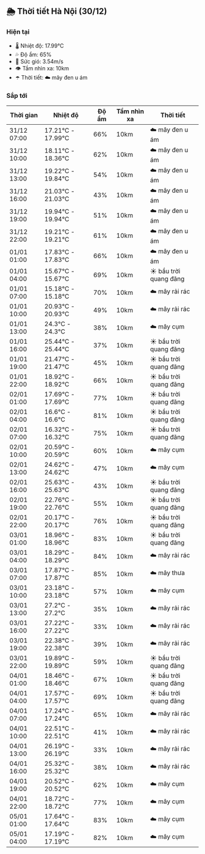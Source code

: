 ## 🌦️ Thời tiết Hà Nội (30/12)

### Hiện tại

- 🌡️ Nhiệt độ: 17.99℃
- 💦 Độ ẩm: 65%
- 💨 Sức gió: 3.54m/s
- 👁️ Tầm nhìn xa: 10km
- ☂️ Thời tiết: ☁️ mây đen u ám

### Sắp tới

| Thời gian | Nhiệt độ | Độ ẩm | Tầm nhìn xa | Thời tiết |
| --- | --- | --- | --- | --- |
| 31/12 07:00 | 17.21℃ - 17.99℃ | 66% | 10km | ☁️ mây đen u ám |
| 31/12 10:00 | 18.11℃ - 18.36℃ | 62% | 10km | ☁️ mây đen u ám |
| 31/12 13:00 | 19.22℃ - 19.84℃ | 54% | 10km | ☁️ mây đen u ám |
| 31/12 16:00 | 21.03℃ - 21.03℃ | 43% | 10km | ☁️ mây đen u ám |
| 31/12 19:00 | 19.94℃ - 19.94℃ | 51% | 10km | ☁️ mây đen u ám |
| 31/12 22:00 | 19.21℃ - 19.21℃ | 61% | 10km | ☁️ mây đen u ám |
| 01/01 01:00 | 17.83℃ - 17.83℃ | 66% | 10km | ☁️ mây đen u ám |
| 01/01 04:00 | 15.67℃ - 15.67℃ | 69% | 10km | ☀️ bầu trời quang đãng |
| 01/01 07:00 | 15.18℃ - 15.18℃ | 70% | 10km | ☁️ mây rải rác |
| 01/01 10:00 | 20.93℃ - 20.93℃ | 49% | 10km | ☁️ mây rải rác |
| 01/01 13:00 | 24.3℃ - 24.3℃ | 38% | 10km | ☁️ mây cụm |
| 01/01 16:00 | 25.44℃ - 25.44℃ | 37% | 10km | ☀️ bầu trời quang đãng |
| 01/01 19:00 | 21.47℃ - 21.47℃ | 45% | 10km | ☀️ bầu trời quang đãng |
| 01/01 22:00 | 18.92℃ - 18.92℃ | 66% | 10km | ☀️ bầu trời quang đãng |
| 02/01 01:00 | 17.69℃ - 17.69℃ | 77% | 10km | ☀️ bầu trời quang đãng |
| 02/01 04:00 | 16.6℃ - 16.6℃ | 81% | 10km | ☀️ bầu trời quang đãng |
| 02/01 07:00 | 16.32℃ - 16.32℃ | 75% | 10km | ☀️ bầu trời quang đãng |
| 02/01 10:00 | 20.59℃ - 20.59℃ | 60% | 10km | ☁️ mây cụm |
| 02/01 13:00 | 24.62℃ - 24.62℃ | 47% | 10km | ☁️ mây cụm |
| 02/01 16:00 | 25.63℃ - 25.63℃ | 43% | 10km | ☀️ bầu trời quang đãng |
| 02/01 19:00 | 22.76℃ - 22.76℃ | 55% | 10km | ☀️ bầu trời quang đãng |
| 02/01 22:00 | 20.17℃ - 20.17℃ | 76% | 10km | ☀️ bầu trời quang đãng |
| 03/01 01:00 | 18.96℃ - 18.96℃ | 83% | 10km | ☀️ bầu trời quang đãng |
| 03/01 04:00 | 18.29℃ - 18.29℃ | 84% | 10km | ☁️ mây rải rác |
| 03/01 07:00 | 17.87℃ - 17.87℃ | 85% | 10km | ☁️ mây thưa |
| 03/01 10:00 | 23.18℃ - 23.18℃ | 57% | 10km | ☁️ mây cụm |
| 03/01 13:00 | 27.2℃ - 27.2℃ | 35% | 10km | ☁️ mây rải rác |
| 03/01 16:00 | 27.22℃ - 27.22℃ | 33% | 10km | ☁️ mây rải rác |
| 03/01 19:00 | 22.38℃ - 22.38℃ | 39% | 10km | ☁️ mây rải rác |
| 03/01 22:00 | 19.89℃ - 19.89℃ | 59% | 10km | ☀️ bầu trời quang đãng |
| 04/01 01:00 | 18.46℃ - 18.46℃ | 67% | 10km | ☀️ bầu trời quang đãng |
| 04/01 04:00 | 17.57℃ - 17.57℃ | 69% | 10km | ☀️ bầu trời quang đãng |
| 04/01 07:00 | 17.24℃ - 17.24℃ | 65% | 10km | ☁️ mây rải rác |
| 04/01 10:00 | 22.51℃ - 22.51℃ | 41% | 10km | ☁️ mây rải rác |
| 04/01 13:00 | 26.19℃ - 26.19℃ | 33% | 10km | ☁️ mây rải rác |
| 04/01 16:00 | 25.32℃ - 25.32℃ | 38% | 10km | ☁️ mây rải rác |
| 04/01 19:00 | 20.52℃ - 20.52℃ | 62% | 10km | ☁️ mây cụm |
| 04/01 22:00 | 18.72℃ - 18.72℃ | 77% | 10km | ☁️ mây cụm |
| 05/01 01:00 | 17.64℃ - 17.64℃ | 83% | 10km | ☁️ mây cụm |
| 05/01 04:00 | 17.19℃ - 17.19℃ | 82% | 10km | ☁️ mây cụm |
